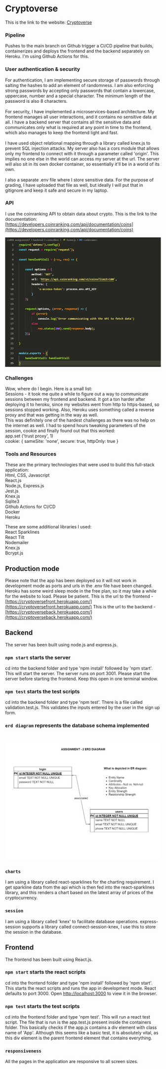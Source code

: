 # Cryptoverse

This is the link to the website: [Cryptoverse](https://cryptoversefront.herokuapp.com)

### Pipeline

Pushes to the main branch on Github trigger a CI/CD pipeline that builds, containerizes and deploys the frontend and the backend separately on Heroku. I'm using Github Actions for this.

 ### User authentication & security

 For authentication, I am implementing secure storage of passwords through salting the hashes to add an element of randomness. I am also enforcing strong passwords by accepting only passwords that contain a lowercase, uppercase, number and a special character. The minimum length of the password is also 8 characters. <br/> <br/>
 For security, I have implemented a microservices-based architecture. My frontend manages all user interactions, and it contains no sensitive data at all. I have a backend server that contains all the sensitive data and communicates only what is required at any point in time to the frontend, which also manages to keep the frontend light and fast. <br/> <br/>
 I have used object relational mapping through a library called knex.js to prevent SQL injection attacks. My server also has a cors module that allows only my frontend to connect with it through a parameter called 'origin'. This implies no one else in the world can access my server at the url. The server will also sit in its own docker container, so essentially it'll be in a world of its own. <br/> <br/>
 I also a separate .env file where I store sensitive data. For the purpose of grading, I have uploaded that file as well, but ideally I will put that in gitignore and keep it safe and secure in my laptop.

### API

I use the coinranking API to obtain data about crypto. This is the link to the documentation:
[https://developers.coinranking.com/api/documentation/coins](https://developers.coinranking.com/api/documentation/coins)  <br/>  <br/>
![Interaction with RESTFul API](./backend/images/Interaction_with_REST_API.png)


### Challenges

Wow, where do I begin. Here is a small list: <br/>
Sessions - it took me quite a while to figure out a way to communicate sessions between my frontend and backend. It got a ton harder after deploying it to heroku, since my websites went from http to https-based, so sessions stopped working. Also, Heroku uses something called a reverse proxy and that was getting in the way as well. <br/>
This was definitely one of the hardest challenges as there was no help on the internet as well. I had to spend hours tweaking parameters of the session, cookie and finally found out that this worked: <br/>
app.set ('trust proxy', 1) <br/>
cookie: { sameSite: 'none', secure: true, httpOnly: true }

### Tools and Resources

These are the primary technologies that were used to build this full-stack application:  <br/>
Html, CSS, Javascript <br/>
React.js <br/>
Node.js, Express.js <br/>
Jest.js <br/>
Knex.js <br/>
Sqlite3 <br/>
Github Actions for CI/CD <br/>
Docker <br/>
Heroku <br/>

These are some additional libraries I used:  <br/>
React Sparklines <br/>
React Tilt <br/>
Nodemailer <br/>
Knex.js <br/>
Bcrypt.js <br/>

## Production mode

Please note that the app has been deployed so it will not work in development mode as ports and urls in the .env file have been changed.
Heroku has some weird sleep mode in the free plan, so it may take a while for the website to load. Please be patient.
This is the url to the frontend - [https://cryptoversefront.herokuapp.com/](https://cryptoversefront.herokuapp.com/)
This is the url to the backend - [https://cryptoverseback.herokuapp.com/](https://cryptoverseback.herokuapp.com/)

## Backend

The server has been built using node.js and express.js.

### `npm start` starts the server

cd into the backend folder and type 'npm install' followed by 'npm start'. This will start the server.
The server runs on port 3001. Please start the server before starting the frontend.
Keep this open in one terminal window.

### `npm test` starts the test scripts

cd into the backend folder and type 'npm test'.
There is a file called validation.test.js. This validates the inputs entered by the user in the sign up form.

### `erd diagram` represents the database schema implemented <br/><br/>

![erd diagram](./backend/images/erd_diagram.drawio.png)

### `charts`

I am using a library called react-sparklines for the charting requirement. I get sparkline data from the api which is then fed into the
react-sparklines library, and this renders a chart based on the latest array of prices of the cryptocurrency.

### `session`

I am using a library called 'knex' to facilitate database operations. express-session supports a library called connect-session-knex, I
use this to store the session in the database.

## Frontend

The frontend has been built using React.js.

### `npm start` starts the react scripts

cd into the frontend folder and type 'npm install' followed by 'npm start'. This starts the react scripts and runs the app in development mode.
React defaults to port 3000.
Open [http://localhost:3000](http://localhost:3000) to view it in the browser.

### `npm test` starts the test scripts

cd into the frontend folder and type 'npm test'. This will run a react test script.
The file that is run is the app.test.js present inside the containers folder.
This basically checks if the app.js contains a div element with class name of 'App'.
Although this seems like a basic test, it is absolutely vital, as this div element is the parent frontend element that contains everything.

### `responsiveness`

All the pages in the application are responsive to all screen sizes.